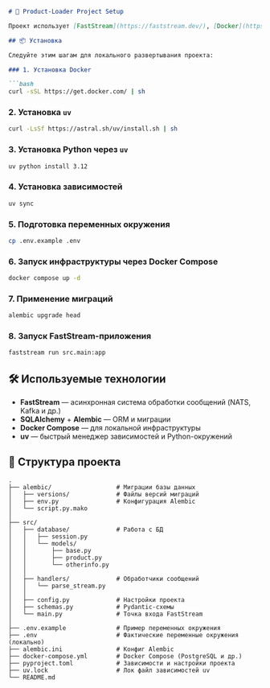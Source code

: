 ````markdown
# 🚀 Product-Loader Project Setup

Проект использует [FastStream](https://faststream.dev/), [Docker](https://www.docker.com/), и [uv](https://astral.sh/blog/uv-fast-python-installs/) — быстрый менеджер зависимостей и Python-окружений.

## 📦 Установка

Следуйте этим шагам для локального развертывания проекта:

### 1. Установка Docker

```bash
curl -sSL https://get.docker.com/ | sh
````

### 2. Установка `uv`

```bash
curl -LsSf https://astral.sh/uv/install.sh | sh
```

### 3. Установка Python через `uv`

```bash
uv python install 3.12
```

### 4. Установка зависимостей

```bash
uv sync
```

### 5. Подготовка переменных окружения

```bash
cp .env.example .env
```

### 6. Запуск инфраструктуры через Docker Compose

```bash
docker compose up -d
```

### 7. Применение миграций

```bash
alembic upgrade head
```

### 8. Запуск FastStream-приложения

```bash
faststream run src.main:app
```

## 🛠️ Используемые технологии

* **FastStream** — асинхронная система обработки сообщений (NATS, Kafka и др.)
* **SQLAlchemy** + **Alembic** — ORM и миграции
* **Docker Compose** — для локальной инфраструктуры
* **uv** — быстрый менеджер зависимостей и Python-окружений

## 📁 Структура проекта

```text
.
├── alembic/                  # Миграции базы данных
│   ├── versions/             # Файлы версий миграций
│   ├── env.py                # Конфигурация Alembic
│   └── script.py.mako
│
├── src/
│   ├── database/             # Работа с БД
│   │   ├── session.py
│   │   └── models/
│   │       ├── base.py
│   │       ├── product.py
│   │       └── otherinfo.py
│   │
│   ├── handlers/             # Обработчики сообщений
│   │   └── parse_stream.py
│   │
│   ├── config.py             # Настройки проекта
│   ├── schemas.py            # Pydantic-схемы
│   └── main.py               # Точка входа FastStream
│
├── .env.example              # Пример переменных окружения
├── .env                      # Фактические переменные окружения (локально)
├── alembic.ini               # Конфиг Alembic
├── docker-compose.yml        # Docker Compose (PostgreSQL и др.)
├── pyproject.toml            # Зависимости и настройки проекта
├── uv.lock                   # Лок файл зависимостей uv
└── README.md

```

